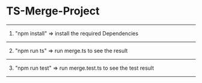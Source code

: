 # TS-Merge-Project
-------------------------------------------------------------
1. "npm install" => install the required Dependencies
-------------------------------------------------------------
2. "npm run ts" => run merge.ts to see the result
-------------------------------------------------------------
3. "npm run test" => run merge.test.ts to see the test result
-------------------------------------------------------------